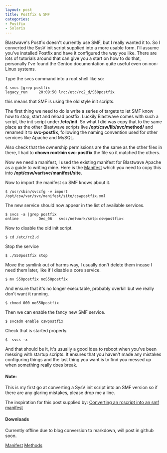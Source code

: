 ```yaml
---
layout: post
title: Postfix & SMF
categories:
- Postfix
- Solaris
---
```

Blastwave's Postfix doesn't currently use SMF, but I really wanted it to. So I
converted the SysV init script supplied into a more usable form. I'll assume
you've installed Postfix and have it configured the way you like. There are
lots of tutorials around that can give you a start on how to do that,
personally I've found the Gentoo documentation quite useful even on non-Linux
systems.


Type the svcs command into a root shell like so:

    $ svcs |grep postfix
    legacy_run     20:09:50 lrc:/etc/rc2_d/S50postfix

this means that SMF is using the old style init scripts.


The first thing we need to do is write a series of targets to let SMF know how
to stop, start and reload postfix. Luckily Blastwave comes with such a script,
the init script under **/etc/init**. So what I did was copy that to
the same place as the other Blastwave scripts live
**/opt/csw/lib/svc/method/** and renamed it to
**svc-postfix**, following the naming convention used for other services
like Apache and MySQL.

Also check that the ownership permissions are the same as the other files in
there, I had to **chown root:bin svc-postfix** the file so it matched the others.


Now we need a manifest, I used the existing manifest for Blastwave Apache as a
guide to writing mine. Here is the
[Manifest](http://gothmog.homeunix.net/downloads/smf-postfix/cswpostfix.xml)
which you need to copy this into **/opt/csw/var/svc/manifest/site**.

Now to import the manifest so SMF knows about it.

    $ /usr/sbin/svccfg -v import /opt/csw/var/svc/manifest/site/cswpostfix.xml

The new service should now appear in the list of available services.

    $ svcs -a |grep postfix
    online         Dec_06   svc:/network/smtp:cswpostfix<

Now to disable the old init script.

    $ cd /etc/rc2.d

Stop the service

    $ ./S50postfix stop

Move the symlink out of harms way, I usually don't delete them incase I need
them later, like if I disable a core service.

    $ mv S50postfix noS50postfix

And ensure that it's no longer executable, probably overkill but we really don't
want it running.

    $ chmod 000 noS50postfix

Then we can enable the fancy new SMF service.

    $ svcadm enable cswpostfix

Check that is started properly.

    $  svcs -x

And that should be it, it's usually a good idea to reboot when you've been
messing with startup scripts. It ensures that you haven't made any mistakes
configuring things and the last thing you want is to find you messed up when
something really does break.

#### Note: ####
This is my first go at converting a SysV init script into an SMF version
so if there are any glaring mistakes, please drop me a line.

The inspiration for this post supplied by:
[Converting an rcscript into an smf manifest](http://prefetch.net/blog/index.php/2005/11/12/converting-an-rc-script-to-an-smf-manifest/)

#### Downloads ####
Currently offline due to blog conversion to markdown, will post in github soon.

<a href="http://gothmog.homeunix.net/downloads/smf-postfix/cswpostfix.xml">Manifest</a>
<a href="http://gothmog.homeunix.net/downloads/smf-postfix/svc-postfix">Methods</a>
 
